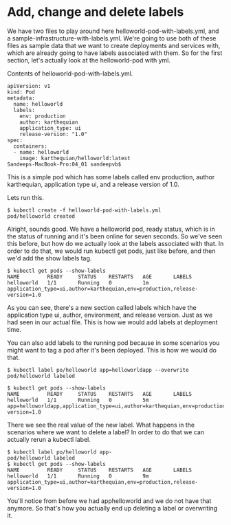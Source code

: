 # Add, change and delete labels

We have two files to play around here helloworld-pod-with-labels.yml, and a sample-infrastructure-with-labels.yml. We're going to use both of these files as sample data that we want to create deployments and services with, which are already going to have labels associated with them. So for the first section, let's actually look at the helloworld-pod with yml.

Contents of helloworld-pod-with-labels.yml. 
```
apiVersion: v1
kind: Pod
metadata:
  name: helloworld
  labels:
    env: production
    author: karthequian
    application_type: ui
    release-version: "1.0"
spec:
  containers:
  - name: helloworld
    image: karthequian/helloworld:latest
Sandeeps-MacBook-Pro:04_01 sandeepvb$ 
```
This is a simple pod which has some labels called env production, author karthequian, application type ui, and a release version of 1.0.

Lets run this.
```
$ kubectl create -f helloworld-pod-with-labels.yml 
pod/helloworld created
```
Alright, sounds good. We have a helloworld pod, ready status, which is in the status of running and it's been online for seven seconds. So we've seen this before, but how do we actually look at the labels associated with that.
In order to do that, we would run kubectl get pods, just like before, and then we'd add the show labels tag.
```
$ kubectl get pods --show-labels
NAME         READY     STATUS    RESTARTS   AGE       LABELS
helloworld   1/1       Running   0          1m        application_type=ui,author=karthequian,env=production,release-version=1.0
```
As you can see, there's a new section called labels which have the application type ui, author, environment, and release version. Just as we had seen in our actual file. This is how we would add labels at deployment time. 

You can also add labels to the running pod because in some scenarios you might want to tag a pod after it's been deployed.
This is how we would do that. 
```
$ kubectl label po/helloworld app=helloworldapp --overwrite
pod/helloworld labeled

$ kubectl get pods --show-labels
NAME         READY     STATUS    RESTARTS   AGE       LABELS
helloworld   1/1       Running   0          5m        app=helloworldapp,application_type=ui,author=karthequian,env=production,release-version=1.0
```
There we see the real value of the new label. 
What happens in the scenarios where we want to delete a label? In order to do that we can actually rerun a kubectl label.
```
$ kubectl label po/helloworld app-
pod/helloworld labeled
$ kubectl get pods --show-labels
NAME         READY     STATUS    RESTARTS   AGE       LABELS
helloworld   1/1       Running   0          9m        application_type=ui,author=karthequian,env=production,release-version=1.0
```
You'll notice from before we had apphelloworld and we do not have that anymore. So that's how you actually end up deleting a label or overwriting it.
